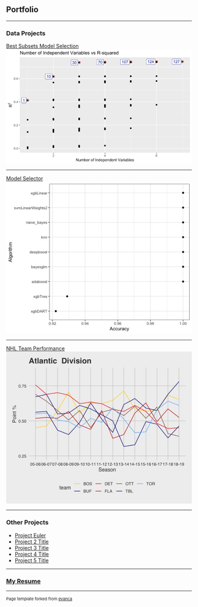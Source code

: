 ## Portfolio

---

### Data Projects 

[Best Subsets Model Selection](https://github.com/smithjph/College-Debt---Model-Selection)
<img src="images/Picture1.png"/>

---
[Model Selector](https://github.com/smithjph/Model-Selector)
<img src="images/model_selector.jpeg"/>

---
[NHL Team Performance](https://github.com/smithjph/NHL-Team-Performance)
<img src="images/Atl_line.jpeg"/>

---

### Other Projects

- [Project Euler](https://github.com/smithjph/Project-Euler)
- [Project 2 Title](http://example.com/)
- [Project 3 Title](http://example.com/)
- [Project 4 Title](http://example.com/)
- [Project 5 Title](http://example.com/)

---

### [My Resume](https://github.com/smithjph/smithjph.github.io/blob/master/pdf/Joel%20Smith%20Resume.pdf)



---
<p style="font-size:11px">Page template forked from <a href="https://github.com/evanca/quick-portfolio">evanca</a></p>
<!-- Remove above link if you don't want to attibute -->
